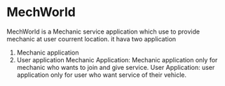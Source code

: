 # MechWorld
MechWorld is a Mechanic service application which use to provide mechanic at user courrent location.
it hava two application 
1. Mechanic application
2. User application
Mechanic Application:
Mechanic application only for mechanic who wants to join and give service.
User Application:
user application only for user who want service of their vehicle.
